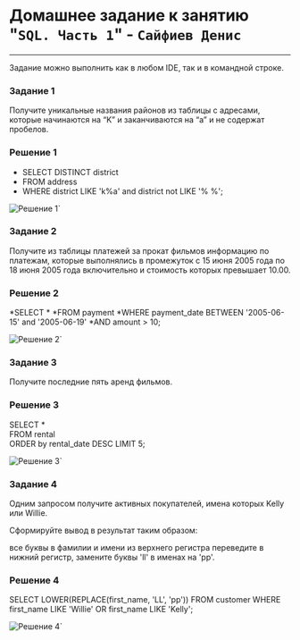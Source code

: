 # Домашнее задание к занятию "`SQL. Часть 1`" - `Сайфиев Денис`
---
Задание можно выполнить как в любом IDE, так и в командной строке.

### Задание 1
Получите уникальные названия районов из таблицы с адресами, которые начинаются на “K” и заканчиваются на “a” и не содержат пробелов.

### Решение 1

* SELECT DISTINCT district
* FROM address
* WHERE district  LIKE 'k%a' and district not LIKE  '% %';

![Решение 1](https://github.com/DenioSa/SQL-1/blob/9177d277bc0c450eec274b9fc3e9af13ecb02aab/img/1.bmp)`

### Задание 2
Получите из таблицы платежей за прокат фильмов информацию по платежам, которые выполнялись в промежуток с 15 июня 2005 года по 18 июня 2005 года включительно и стоимость которых превышает 10.00.

### Решение 2

*SELECT *
*FROM payment
*WHERE payment_date  BETWEEN '2005-06-15' and '2005-06-19'
*AND amount > 10;

![Решение 2](https://github.com/DenioSa/SQL-1/blob/9177d277bc0c450eec274b9fc3e9af13ecb02aab/img/2.bmp)`

### Задание 3
Получите последние пять аренд фильмов.

### Решение 3

SELECT *  
FROM rental   
ORDER by rental_date DESC 
LIMIT 5;

![Решение 3](https://github.com/DenioSa/SQL-1/blob/9177d277bc0c450eec274b9fc3e9af13ecb02aab/img/3.bmp)`

### Задание 4
Одним запросом получите активных покупателей, имена которых Kelly или Willie.

Сформируйте вывод в результат таким образом:

все буквы в фамилии и имени из верхнего регистра переведите в нижний регистр,
замените буквы 'll' в именах на 'pp'.

### Решение 4

SELECT LOWER(REPLACE(first_name, 'LL', 'pp')) 
FROM customer
WHERE first_name LIKE 'Willie' OR first_name  LIKE 'Kelly';

![Решение 4](https://github.com/DenioSa/SQL-1/blob/9177d277bc0c450eec274b9fc3e9af13ecb02aab/img/4.bmp)`


